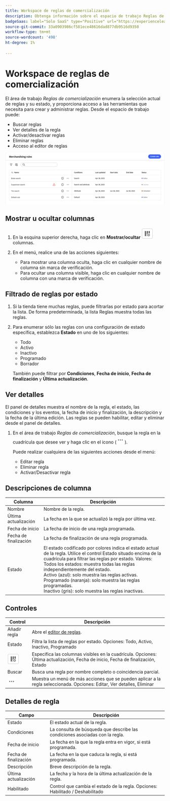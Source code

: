 ```yaml
---
title: Workspace de reglas de comercialización
description: Obtenga información sobre el espacio de trabajo Reglas de comercialización.
badgeSaas: label="Solo SaaS" type="Positive" url="https://experienceleague.adobe.com/en/docs/commerce/user-guides/product-solutions" tooltip="Solo se aplica a los proyectos de Adobe Commerce as a Cloud Service y Adobe Commerce Optimizer (infraestructura de SaaS administrada por Adobe)."
source-git-commit: 33a0903986cf581ece48616dad877db9516d9350
workflow-type: tm+mt
source-wordcount: '498'
ht-degree: 1%

---
```


# Workspace de reglas de comercialización

El área de trabajo *Reglas de comercialización* enumera la selección actual de reglas y su estado, y proporciona acceso a las herramientas que necesita para crear y administrar reglas. Desde el espacio de trabajo puede:

- Buscar reglas
- Ver detalles de la regla
- Activar/desactivar reglas
- Eliminar reglas
- Acceso al editor de reglas

![Workspace de reglas de comercialización](../../assets/rules-workspace.png)

## Mostrar u ocultar columnas

1. En la esquina superior derecha, haga clic en **Mostrar/ocultar** ![Selector de columna](../../assets/btn-show-hide-columns.png) columnas.

1. En el menú, realice una de las acciones siguientes:

   - Para mostrar una columna oculta, haga clic en cualquier nombre de columna sin marca de verificación.
   - Para ocultar una columna visible, haga clic en cualquier nombre de columna con una marca de verificación.

## Filtrado de reglas por estado

1. Si la tienda tiene muchas reglas, puede filtrarlas por estado para acortar la lista. De forma predeterminada, la lista Reglas muestra todas las reglas.

1. Para enumerar sólo las reglas con una configuración de estado específica, establezca **Estado** en uno de los siguientes:

   - Todo
   - Activo
   - Inactivo
   - Programado
   - Borrador

   También puede filtrar por **Condiciones**, **Fecha de inicio**, **Fecha de finalización** y **Última actualización**.

## Ver detalles

El panel de detalles muestra el nombre de la regla, el estado, las condiciones y los eventos, la fecha de inicio y finalización, la descripción y la fecha de la última edición. Las reglas se pueden habilitar, editar y eliminar desde el panel de detalles.

1. En el área de trabajo *Reglas de comercialización*, busque la regla en la cuadrícula que desee ver y haga clic en el icono (![Selector de más](../../assets/btn-more.png)).

   Puede realizar cualquiera de las siguientes acciones desde el menú:

   - Editar regla
   - Eliminar regla
   - Activar/Desactivar regla

## Descripciones de columna

| Columna | Descripción |
|--- |--- |
| Nombre | Nombre de la regla. |
| Última actualización | La fecha en la que se actualizó la regla por última vez. |
| Fecha de inicio | La fecha de inicio de una regla programada. |
| Fecha de finalización | La fecha de finalización de una regla programada. |
| Estado | El estado codificado por colores indica el estado actual de la regla. Utilice el control Estado situado encima de la cuadrícula para filtrar las reglas por estado. Valores:<br />Todos los estados: muestra todas las reglas independientemente del estado.<br />Activo (azul): solo muestra las reglas activas.<br />Programado (naranja): solo muestra las reglas programadas.<br />Inactivo (gris): solo muestra las reglas inactivas. |

## Controles

| Control | Descripción |
|--- |--- |
| Añadir regla | Abre el [editor de reglas](add.md). |
| Estado | Filtra la lista de reglas por estado. Opciones: Todo, Activo, Inactivo, Programado |
| ![Selector de columna](../../assets/btn-show-hide-columns.png) | Especifica las columnas visibles en la cuadrícula. Opciones: Última actualización, Fecha de inicio, Fecha de finalización, Estado |
| Buscar | Busca una regla por nombre completo o coincidencia parcial. |
| ![Selector de más](../../assets/btn-more.png) | Muestra un menú de más acciones que se pueden aplicar a la regla seleccionada. Opciones: Editar, Ver detalles, Eliminar |

## Detalles de regla

| Campo | Descripción |
|--- |--- |
| Estado | El estado actual de la regla. |
| Condiciones | La consulta de búsqueda que describe las condiciones asociadas con la regla. |
| Fecha de inicio | La fecha en la que la regla entra en vigor, si está programada. |
| Fecha de finalización | La fecha en la que caduca la regla, si está programada. |
| Descripción | Breve descripción de la regla. |
| Última actualización | La fecha y la hora de la última actualización de la regla. |
| Habilitado | Control que cambia el estado de la regla. Opciones: Habilitado / Deshabilitado |
